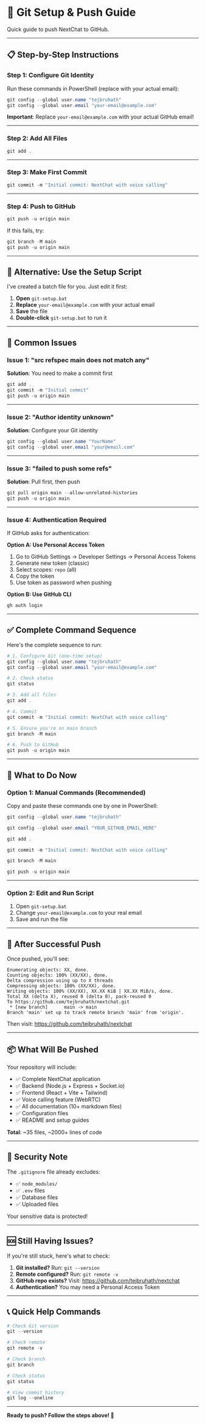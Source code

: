 # 🚀 Git Setup & Push Guide

Quick guide to push NextChat to GitHub.

---

## 📋 Step-by-Step Instructions

### Step 1: Configure Git Identity

Run these commands in PowerShell (replace with your actual email):

```powershell
git config --global user.name "tejbruhath"
git config --global user.email "your-email@example.com"
```

**Important**: Replace `your-email@example.com` with your actual GitHub email!

---

### Step 2: Add All Files

```powershell
git add .
```

---

### Step 3: Make First Commit

```powershell
git commit -m "Initial commit: NextChat with voice calling"
```

---

### Step 4: Push to GitHub

```powershell
git push -u origin main
```

If this fails, try:

```powershell
git branch -M main
git push -u origin main
```

---

## 🔧 Alternative: Use the Setup Script

I've created a batch file for you. Just edit it first:

1. **Open** `git-setup.bat`
2. **Replace** `your-email@example.com` with your actual email
3. **Save** the file
4. **Double-click** `git-setup.bat` to run it

---

## 🐛 Common Issues

### Issue 1: "src refspec main does not match any"

**Solution**: You need to make a commit first

```powershell
git add .
git commit -m "Initial commit"
git push -u origin main
```

---

### Issue 2: "Author identity unknown"

**Solution**: Configure your Git identity

```powershell
git config --global user.name "YourName"
git config --global user.email "your@email.com"
```

---

### Issue 3: "failed to push some refs"

**Solution**: Pull first, then push

```powershell
git pull origin main --allow-unrelated-histories
git push -u origin main
```

---

### Issue 4: Authentication Required

If GitHub asks for authentication:

**Option A: Use Personal Access Token**
1. Go to GitHub Settings → Developer Settings → Personal Access Tokens
2. Generate new token (classic)
3. Select scopes: `repo` (all)
4. Copy the token
5. Use token as password when pushing

**Option B: Use GitHub CLI**
```powershell
gh auth login
```

---

## ✅ Complete Command Sequence

Here's the complete sequence to run:

```powershell
# 1. Configure Git (one-time setup)
git config --global user.name "tejbruhath"
git config --global user.email "your-email@example.com"

# 2. Check status
git status

# 3. Add all files
git add .

# 4. Commit
git commit -m "Initial commit: NextChat with voice calling"

# 5. Ensure you're on main branch
git branch -M main

# 6. Push to GitHub
git push -u origin main
```

---

## 📝 What to Do Now

### Option 1: Manual Commands (Recommended)

Copy and paste these commands one by one in PowerShell:

```powershell
git config --global user.name "tejbruhath"
```

```powershell
git config --global user.email "YOUR_GITHUB_EMAIL_HERE"
```

```powershell
git add .
```

```powershell
git commit -m "Initial commit: NextChat with voice calling"
```

```powershell
git branch -M main
```

```powershell
git push -u origin main
```

---

### Option 2: Edit and Run Script

1. Open `git-setup.bat`
2. Change `your-email@example.com` to your real email
3. Save and run the file

---

## 🎯 After Successful Push

Once pushed, you'll see:

```
Enumerating objects: XX, done.
Counting objects: 100% (XX/XX), done.
Delta compression using up to X threads
Compressing objects: 100% (XX/XX), done.
Writing objects: 100% (XX/XX), XX.XX KiB | XX.XX MiB/s, done.
Total XX (delta X), reused 0 (delta 0), pack-reused 0
To https://github.com/tejbruhath/nextchat.git
 * [new branch]      main -> main
Branch 'main' set up to track remote branch 'main' from 'origin'.
```

Then visit: https://github.com/tejbruhath/nextchat

---

## 📦 What Will Be Pushed

Your repository will include:

- ✅ Complete NextChat application
- ✅ Backend (Node.js + Express + Socket.io)
- ✅ Frontend (React + Vite + Tailwind)
- ✅ Voice calling feature (WebRTC)
- ✅ All documentation (10+ markdown files)
- ✅ Configuration files
- ✅ README and setup guides

**Total**: ~35 files, ~2000+ lines of code

---

## 🔐 Security Note

The `.gitignore` file already excludes:
- ✅ `node_modules/`
- ✅ `.env` files
- ✅ Database files
- ✅ Uploaded files

Your sensitive data is protected!

---

## 🆘 Still Having Issues?

If you're still stuck, here's what to check:

1. **Git installed?** Run: `git --version`
2. **Remote configured?** Run: `git remote -v`
3. **GitHub repo exists?** Visit: https://github.com/tejbruhath/nextchat
4. **Authentication?** You may need a Personal Access Token

---

## 📞 Quick Help Commands

```powershell
# Check Git version
git --version

# Check remote
git remote -v

# Check branch
git branch

# Check status
git status

# View commit history
git log --oneline
```

---

**Ready to push? Follow the steps above! 🚀**

